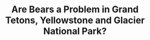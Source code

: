 ---
layout: community
category: community
title: "Are Bears a Problem in Grand Tetons, Yellowstone and Glacier National Park?"
description: " Can i  talk Bears? In the UK we don't have to worry about wildlife so feeling nervous as we get nearer to Bear country, heading towards Grand Tetons Yellowstone etc. Well we camped, hiked and cycled through the Grand Tetons and Yellowstone. Saw grizzles, elk, Bison and Moose. All awesome. The moose were the scariest! "
isTopLevel: false
isSingleLevel: false
isArticle: false
datePublished: 2022-06-24 21:27:00 +0300
dateModified: 2022-06-24 21:27:00 +0300
published: false
---